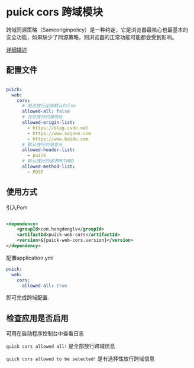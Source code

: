 # puick cors 跨域模块

跨域同源策略（Sameoriginpolicy）是一种约定，它是浏览器最核心也最基本的安全功能，如果缺少了同源策略，则浏览器的正常功能可能都会受到影响。

[详细描述](https://zhuanlan.zhihu.com/p/425855609)

## 配置文件

```yaml

puick:
  web:
    cors:
      # 是否放行全部默认false
      allowed-all: false
      # 允许放行的源地址
      allowed-origin-list:
        - https://blog.csdn.net
        - https://www.sojson.com
        - https://www.baidu.com
      # 默认放行的消息头
      allowed-header-list:
        - puick
      # 默认放行的请求METHOD
      allowed-method-list:
        - POST

```

## 使用方式

引入Pom

```xml

<dependency>
    <groupId>com.hongdenglv</groupId>
    <artifactId>puick-web-cors</artifactId>
    <version>${puick-web-cors.version}</version>
</dependency>
```

配置application.yml

```yaml
puick:
  web:
    cors:
      allowed-all: true
```
即可完成跨域配置.

## 检查应用是否启用

可用在启动程序控制台中查看日志 

`quick cors allowed all!` 是全部放行跨域信息

`quick cors allowed to be selected!` 是有选择性放行跨域信息